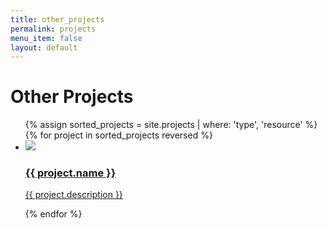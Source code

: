 ```yaml
---
title: other_projects
permalink: projects
menu_item: false
layout: default
---
```

# Other Projects

<div class="home-series">
    <ul>
        {% assign sorted_projects = site.projects | where: 'type', 'resource' %}
        {% for project in sorted_projects reversed %}
        <li>
            <a href="{{ project.link }}">
                <span class="icon"><img src="/assets/img/projects/{{ project.image }}"></span>
                <h3 color="#3070B6">{{ project.name }}</h3>
				<p>{{ project.description }}</p>
            </a>
        </li>
		{% endfor %}
    </ul>
</div>